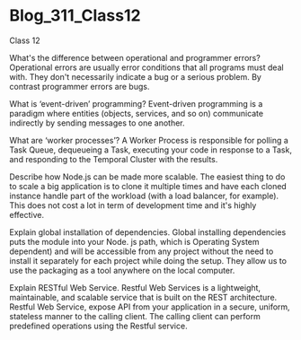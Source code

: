 # Blog_311_Class12
Class 12

What's the difference between operational and programmer errors?
Operational errors are usually error conditions that all programs must deal with. They don't necessarily indicate a bug or a serious problem. By contrast programmer errors are bugs.

What is ‘event-driven’ programming?
 Event-driven programming is a paradigm where entities (objects, services, and so on) communicate indirectly by sending messages to one another.

What are ‘worker processes’?
A Worker Process is responsible for polling a Task Queue, dequeueing a Task, executing your code in response to a Task, and responding to the Temporal Cluster with the results.

Describe how Node.js can be made more scalable.
The easiest thing to do to scale a big application is to clone it multiple times and have each cloned instance handle part of the workload (with a load balancer, for example). This does not cost a lot in term of development time and it's highly effective. 

Explain global installation of dependencies.
Global installing dependencies puts the module into your Node. js path, which is Operating System dependent) and will be accessible from any project without the need to install it separately for each project while doing the setup. They allow us to use the packaging as a tool anywhere on the local computer.

Explain RESTful Web Service.
Restful Web Services is a lightweight, maintainable, and scalable service that is built on the REST architecture. Restful Web Service, expose API from your application in a secure, uniform, stateless manner to the calling client. The calling client can perform predefined operations using the Restful service.
